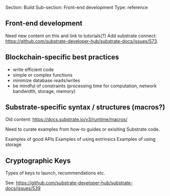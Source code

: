 Section: Build
Sub-section: Front-end development
Type: reference 

## Front-end development

Need new content on this and link to tutorials(?)
Add substrate connect: https://github.com/substrate-developer-hub/substrate-docs/issues/573.

## Blockchain-specific best practices

* write efficient code
* simple or complex functions
* minimize database reads/writes
* be mindful of constraints (processing time for computation, network bandwidth, storage, memory)

## Substrate-specific syntax / structures (macros?)

Old content: https://docs.substrate.io/v3/runtime/macros/ 

Need to curate examples from how-to guides or exisiting Substrate code.

Examples of good APIs
Examples of using extrinsics
Examples of using storage

## Cryptographic Keys 

Types of keys to launch, recommendations etc.

See: https://github.com/substrate-developer-hub/substrate-docs/issues/539

